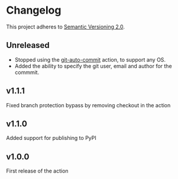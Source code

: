 # Changelog

This project adheres to [Semantic Versioning 2.0](http://semver.org/).

## Unreleased

- Stopped using the [git-auto-commit](https://github.com/stefanzweifel/git-auto-commit-action)
  action, to support any OS.
- Added the ability to specify the git user, email and author for the commmit.

## v1.1.1

Fixed branch protection bypass by removing checkout in the action

## v1.1.0

Added support for publishing to PyPI

## v1.0.0

First release of the action
